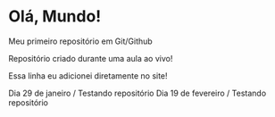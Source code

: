 # Olá, Mundo!
 Meu primeiro repositório em Git/Github

Repositório criado durante uma aula ao vivo!

Essa linha eu adicionei diretamente no site!

Dia 29 de janeiro / Testando repositório
Dia 19 de fevereiro / Testando repositório